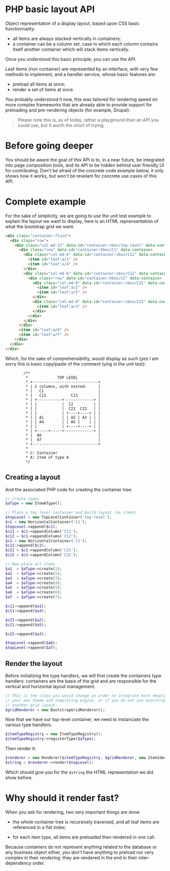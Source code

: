 # PHP basic layout API

Object representation of a display layout, based upon CSS basic functionnality:

 * all items are always stacked vertically in containers;
 * a container can be a column set, case in which each column contains itself
   another container which will stack items vertically.

Once you understood this basic principle, you can use the API.

Leaf items (non container) are represented by an interface, with very few
methods to implement, and a handler service, whose basic features are:

 * preload all items at once;
 * render a set of items at once.

You probably understood it now, this was tailored for rendering speed on more
complex frameworks that are already able to provide support for preloading
and pre-rendering objects (for example, Drupal).

> Please note this is, as of today, rather a playground than an API you could
> use, but it worth the short of trying.

# Before going deeper

You should be aware the goal of this API is to, in a near future, be integrated
into page composition tools, and its API to be hidden behind user friendly UI
for contributing. Don't be afraid of the concrete code example below, it only
shows how it works, but won't be revelant for concrete use cases of this API.

# Complete example

For the sake of simplicity, we are going to use the unit test example to
explain the layout we want to display, here is an HTML reprensentation of
what the bootstrap grid we want:

```html
<div class="container-fluid">
  <div class="row">
    <div class="col-md-12" data-id="container:vbox/top-level" data-contains>
      <div class="row" data-id="container:hbox/C1" data-contains>
        <div class="col-md-6" data-id="container:vbox/C11" data-contains>
          <item id="leaf:a/1" />
          <item id="leaf:a/4" />
        </div>
        <div class="col-md-6" data-id="container:vbox/C12" data-contains>
          <div class="row" data-id="container:hbox/C2" data-contains>
            <div class="col-md-6" data-id="container:vbox/C21" data-contains>
              <item id="leaf:a/2" />
              <item id="leaf:a/5" />
            </div>
            <div class="col-md-6" data-id="container:vbox/C22" data-contains>
              <item id="leaf:a/3" />
            </div>
          </div>
        </div>
      </div>
      <item id="leaf:a/6" />
      <item id="leaf:a/7" />
    </div>
  </div>
</div>
```

Which, for the sake of comprehensibility, would display as such (yes I am sorry
this is basic copy/paste of the comment lying in the unit test):

```
        /**
         *             TOP LEVEL
         * +-----------------------------+
         * | 2 columns, with nested:     |
         * |   C1                        |
         * |   C11           C12         |
         * | +-----------+-------------+ |
         * | |           |  C2         | |
         * | |           |  C21  C22   | |
         * | |           | +----+----+ | |
         * | | A1        | | A2 | A3 | | |
         * | | A4        | | A5 |    | | |
         * | |           | +----+----+ | |
         * | +-----+-----+-------------+ |
         * |  A6                         |
         * |  A7                         |
         * +-----------------------------+
         *
         * C: Container
         * A: Item of type A
         */
```

## Creating a layout

And the associated PHP code for creating the container tree:

```php
// Create types
$aType = new ItemAType();

// Place a top level container and build layout (no items)
$topLevel = new TopLevelContainer('top-level');
$c1 = new HorizontalContainer('C1');
$topLevel->append($c1);
$c11 = $c1->appendColumn('C11');
$c12 = $c1->appendColumn('C12');
$c2 = new HorizontalContainer('C2');
$c12->append($c2);
$c21 = $c2->appendColumn('C21');
$c22 = $c2->appendColumn('C22');

// Now place all items
$a1  = $aType->create(1);
$a2  = $aType->create(2);
$a3  = $aType->create(3);
$a4  = $aType->create(4);
$a5  = $aType->create(5);
$a6  = $aType->create(6);
$a7  = $aType->create(7);

$c11->append($a1);
$c11->append($a4);

$c21->append($a2);
$c21->append($a5);

$c22->append($a3);

$topLevel->append($a6);
$topLevel->append($a7);
```

## Render the layout

Before initializing the type handlers, we will first create the containers
type handlers: containers are the basis of the grid and are responsible for
the vertical and horizontal layout management.

```php
// This is the class you would change in order to integrate more deeply with
// your own theme and templating engine, or if you do not use bootstrap but
// another grid layout.
$gridRenderer = new BootstrapGridRenderer();
```

Now that we have our top-level container, we need to instanciate the various
type handlers:

```php
$itemTypeRegistry = new ItemTypeRegistry();
$itemTypeRegistry->registerType($aType);
```

Then render it:
```php
$renderer = new Renderer($itemTypeRegistry, $gridRenderer, new ItemIdentifierStrategy());
$string = $renderer->render($topLevel);
```

Which should give you for the ``$string`` the HTML representation we did show
before.

# Why should it render fast?

When you ask for rendering, two very important things are done:

 * the whole container tree is recursively traversed, and all leaf items are
   referenced in a flat index;

 * for each item type, all items are preloaded then rendered in one call.

Because containers do not represent anything related to the database or any
business object either, you don't have anything to preload nor very complex in
their rendering: they are rendered in the end in their inter-dependency order.
